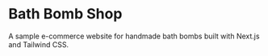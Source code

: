 # Bath Bomb Shop
A sample e-commerce website for handmade bath bombs built with Next.js and Tailwind CSS.